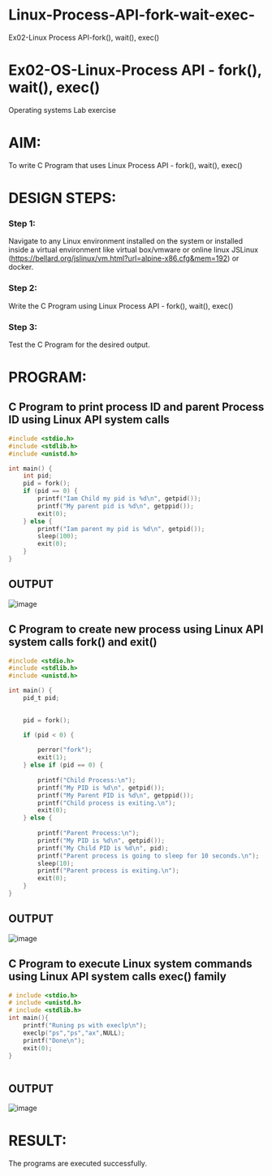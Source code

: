 # Linux-Process-API-fork-wait-exec-
Ex02-Linux Process API-fork(), wait(), exec()
# Ex02-OS-Linux-Process API - fork(), wait(), exec()
Operating systems Lab exercise


# AIM:
To write C Program that uses Linux Process API - fork(), wait(), exec()

# DESIGN STEPS:

### Step 1:

Navigate to any Linux environment installed on the system or installed inside a virtual environment like virtual box/vmware or online linux JSLinux (https://bellard.org/jslinux/vm.html?url=alpine-x86.cfg&mem=192) or docker.

### Step 2:

Write the C Program using Linux Process API - fork(), wait(), exec()

### Step 3:

Test the C Program for the desired output. 

# PROGRAM:

## C Program to print process ID and parent Process ID using Linux API system calls

```c
#include <stdio.h>
#include <stdlib.h>
#include <unistd.h>

int main() {
    int pid;
    pid = fork();
    if (pid == 0) {
        printf("Iam Child my pid is %d\n", getpid());
        printf("My parent pid is %d\n", getppid());
        exit(0);
    } else {
        printf("Iam parent my pid is %d\n", getpid());
        sleep(100);
        exit(0);
    }
}

```
## OUTPUT

![image](https://github.com/user-attachments/assets/1026e3ba-ea9e-4f10-ab5e-dcae64d4b9d7)

## C Program to create new process using Linux API system calls fork() and exit()


```c
#include <stdio.h>
#include <stdlib.h>
#include <unistd.h>

int main() {
    pid_t pid;

    
    pid = fork();

    if (pid < 0) {
        
        perror("fork");
        exit(1);
    } else if (pid == 0) {
      
        printf("Child Process:\n");
        printf("My PID is %d\n", getpid());
        printf("My Parent PID is %d\n", getppid());
        printf("Child process is exiting.\n");
        exit(0);  
    } else {
       
        printf("Parent Process:\n");
        printf("My PID is %d\n", getpid());
        printf("My Child PID is %d\n", pid);
        printf("Parent process is going to sleep for 10 seconds.\n");
        sleep(10); 
        printf("Parent process is exiting.\n");
        exit(0);  
    }
}

```










## OUTPUT
![image](https://github.com/user-attachments/assets/2a31537d-4269-4901-919f-09db590381d2)








## C Program to execute Linux system commands using Linux API system calls exec() family

```c
# include <stdio.h>
# include <unistd.h>
# include <stdlib.h>
int main(){
	printf("Runing ps with execlp\n");
	execlp("ps","ps","ax",NULL);
	printf("Done\n");
	exit(0);
}
 
```
























## OUTPUT
![image](https://github.com/user-attachments/assets/c4850731-51c2-4097-897f-73b77a565349)



















# RESULT:
The programs are executed successfully.
